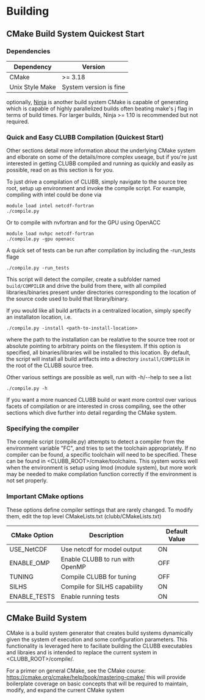 # Building

## CMake Build System Quickest Start

### Dependencies

| Dependency | Version |
|------------|---------|
| CMake      | >= 3.18 |
| Unix Style Make | System version is fine |

optionally, [Ninja](https://ninja-build.org/) is another build system CMake is capable of generating which is capable of highly parallelized builds
often beating make's j flag in terms of build times.
For larger builds, Ninja >= 1.10 is recommended but not required.

### Quick and Easy CLUBB Compilation (Quickest Start)

Other sections detail more information about the underlying CMake
system and elborate on some of the details/more complex useage, but if you're just interested in getting CLUBB compiled and running as quickly and easily as possible, read on as this section is for you.

To just drive a compilation of CLUBB, simply navigate to the source tree root, setup up environment 
and invoke the compile script. For example, compiling with intel could be done via
```
module load intel netcdf-fortran
./compile.py
```

Or to compile with nvfortran and for the GPU using OpenACC
```
module load nvhpc netcdf-fortran
./compile.py -gpu openacc
```

A quick set of tests can be run after compilation by including the -run_tests flage 
```
./compile.py -run_tests
```

This script will detect the compiler, create a subfolder named `build/COMPILER` and drive the build from there, with all compiled libraries/binaries present under directories corresponding to the location of the source code used to build that library/binary.

If you would like all build artifacts in a centralized location, simply specify an installaton location, i.e.

```
./compile.py -install <path-to-install-location>
```

where the path to the installation can be realative to the source tree root or absolute pointing to arbitrary points on the filesystem. If this option is specified, all binaries/libraries will be installed to this location. By default, the script will install all build artifacts into a directory `install/COMPILER` in the root of the CLUBB source tree.


Other various settings are possible as well, run with -h/--help to see a list 
```
./compile.py -h
```

If you want a more nuanced CLUBB build or want more control over various facets of compilation or are interested in cross compiling, see the other sections which dive further into detail regarding the CMake system.

### Specifying the compiler

The compile script (compile.py) attempts to detect a compiler from the environment variable "FC", and tries to set the 
toolchain appropriately. 
If no compiler can be found, a specific toolchain will need to be specified. These can be found in <CLUBB_ROOT>/cmake/toolchains.
This system works well when the environment is setup using lmod (module system), but more work may be needed to make compilation
function correctly if the environment is not set properly.

### Important CMake options

These options define compiler settings that are rarely changed. To modify them, edit 
the top level CMakeLists.txt (clubb/CMakeLists.txt) 

| CMake Option            | Description                     |    Default Value  |
|-------------------------|---------------------------------|-------------------|
|   USE_NetCDF            | Use netcdf for model output     |       ON          |
|   ENABLE_OMP            | Enable CLUBB to run with OpenMP |       OFF         |
|   TUNING                | Compile CLUBB for tuning        |       OFF         |
|   SILHS                 | Compile for SILHS capability    |       ON          |
|   ENABLE_TESTS          | Enable running tests            |       ON          |


## CMake Build System

CMake is a build system generator that creates build systems dynamically given the system of execution and some configuration
parameters. This functionality is leveraged here to faciliate building the CLUBB executables and libraies and is intended to
replace the current system in <CLUBB_ROOT>/compile/.

For a primer on general CMake, see the CMake course: <https://cmake.org/cmake/help/book/mastering-cmake/>
this will provide boilerplate coverage on basic concepts that will be required to maintain, modify, and expand the current CMake system
